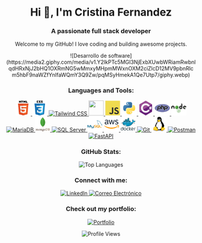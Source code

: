 <h1 align="center">Hi 👋, I'm Cristina Fernandez</h1>
<h3 align="center">A passionate full stack developer</h3>

<!-- Descripción Personal -->
<p align="center">Welcome to my GitHub! I love coding and building awesome projects.</p>

<!-- GIF -->
<p align="center">
  ![Desarrollo de software](https://media2.giphy.com/media/v1.Y2lkPTc5MGI3NjExbXUwbWRiamRwbnlqdHRxNjJ2bHQ1OXRmNG5wMmxyMHpmMWxnOXM2ciZlcD12MV9pbnRlcm5hbF9naWZfYnlfaWQmY3Q9Zw/pqMSyHmekA1Qe7Utp7/giphy.webp)

</p>

<!-- Lenguajes y Herramientas -->
<h3 align="center">Languages and Tools:</h3>
<p align="center">
  <a href="https://www.w3.org/html/" target="_blank" rel="noreferrer"> 
    <img src="https://raw.githubusercontent.com/devicons/devicon/master/icons/html5/html5-original-wordmark.svg" alt="HTML5" width="40" height="40"/> 
  </a>
  <a href="https://www.w3schools.com/css/" target="_blank" rel="noreferrer"> 
    <img src="https://raw.githubusercontent.com/devicons/devicon/master/icons/css3/css3-original-wordmark.svg" alt="CSS3" width="40" height="40"/> 
  </a>
  <a href="https://tailwindcss.com/" target="_blank" rel="noreferrer"> 
    <img src="https://www.vectorlogo.zone/logos/tailwindcss/tailwindcss-icon.svg" alt="Tailwind CSS" width="40" height="40"/> 
  </a>
  <a href="https://qwik.builder.io/" target="_blank" rel="noreferrer"> 
    <img src="https://github.com/CristinaFdezFdez/CristinaFdezFdez/assets/155740893/26c41fca-3cc6-4944-8a8f-674097cf7f36" width="40" height="40"/> 
  </a>
  <a href="https://developer.mozilla.org/en-US/docs/Web/JavaScript" target="_blank" rel="noreferrer"> 
    <img src="https://raw.githubusercontent.com/devicons/devicon/master/icons/javascript/javascript-original.svg" alt="JavaScript" width="40" height="40"/> 
  </a>
  <a href="https://www.python.org" target="_blank" rel="noreferrer"> 
    <img src="https://raw.githubusercontent.com/devicons/devicon/master/icons/python/python-original.svg" alt="Python" width="40" height="40"/> 
  </a>
  <a href="https://www.w3schools.com/cs/" target="_blank" rel="noreferrer"> 
    <img src="https://raw.githubusercontent.com/devicons/devicon/master/icons/csharp/csharp-original.svg" alt="C#" width="40" height="40"/> 
  </a>
  <a href="https://www.php.net" target="_blank" rel="noreferrer"> 
    <img src="https://raw.githubusercontent.com/devicons/devicon/master/icons/php/php-original.svg" alt="PHP" width="40" height="40"/> 
  </a>
  <a href="https://nodejs.org" target="_blank" rel="noreferrer"> 
    <img src="https://raw.githubusercontent.com/devicons/devicon/master/icons/nodejs/nodejs-original-wordmark.svg" alt="Node.js" width="40" height="40"/> 
  </a>
  <a href="https://mariadb.org/" target="_blank" rel="noreferrer"> 
    <img src="https://www.vectorlogo.zone/logos/mariadb/mariadb-icon.svg" alt="MariaDB" width="40" height="40"/> 
  </a>
  <a href="https://www.mongodb.com/" target="_blank" rel="noreferrer"> 
    <img src="https://raw.githubusercontent.com/devicons/devicon/master/icons/mongodb/mongodb-original-wordmark.svg" alt="MongoDB" width="40" height="40"/> 
  </a>
  <a href="https://www.microsoft.com/en-us/sql-server" target="_blank" rel="noreferrer"> 
    <img src="https://www.svgrepo.com/show/303229/microsoft-sql-server-logo.svg" alt="SQL Server" width="40" height="40"/> 
  </a>
  <a href="https://www.mysql.com/" target="_blank" rel="noreferrer"> 
    <img src="https://raw.githubusercontent.com/devicons/devicon/master/icons/mysql/mysql-original-wordmark.svg" alt="MySQL" width="40" height="40"/> 
  </a>
  <a href="https://aws.amazon.com" target="_blank" rel="noreferrer"> 
    <img src="https://raw.githubusercontent.com/devicons/devicon/master/icons/amazonwebservices/amazonwebservices-original-wordmark.svg" alt="AWS" width="40" height="40"/> 
  </a>
  <a href="https://www.docker.com/" target="_blank" rel="noreferrer"> 
    <img src="https://raw.githubusercontent.com/devicons/devicon/master/icons/docker/docker-original-wordmark.svg" alt="Docker" width="40" height="40"/> 
  </a>
  <a href="https://git-scm.com/" target="_blank" rel="noreferrer"> 
    <img src="https://www.vectorlogo.zone/logos/git-scm/git-scm-icon.svg" alt="Git" width="40" height="40"/> 
  </a>
  <a href="https://www.linux.org/" target="_blank" rel="noreferrer"> 
    <img src="https://raw.githubusercontent.com/devicons/devicon/master/icons/linux/linux-original.svg" alt="Linux" width="40" height="40"/> 
  </a>
  <a href="https://postman.com" target="_blank" rel="noreferrer"> 
    <img src="https://www.vectorlogo.zone/logos/getpostman/getpostman-icon.svg" alt="Postman" width="40" height="40"/> 
  </a>
  <a href="https://fastapi.tiangolo.com/" target="_blank" rel="noreferrer"> 
    <img src="https://github.com/CristinaFdezFdez/MesonFernandez/assets/155740893/5b71a9ff-0e53-49c8-b676-371266b7e789" alt="FastAPI" width="40" height="40"/> 
  </a>
</p>


<!-- GitHub Stats -->
<h3 align="center">GitHub Stats:</h3>
<p align="center">
  <img src="https://github-readme-stats.vercel.app/api/top-langs/?username=CristinaFdezFdez&layout=compact&theme=radical" alt="Top Languages">
</p>


<!-- Conectar -->
<h3 align="center">Connect with me:</h3>
<p align="center">
  <!-- Botón de LinkedIn -->
  <a href="https://www.linkedin.com/in/cristina-fern%C3%A1ndez-fdez/" target="_blank" rel="noopener noreferrer">
    <img src="https://img.shields.io/badge/LinkedIn-0077B5?style=for-the-badge&logo=linkedin&logoColor=white" alt="LinkedIn">
  </a>
  <!-- Botón de Correo Electrónico -->
  <a href="mailto:cristina.98fdz@gmail.com">
    <img src="https://img.shields.io/badge/Email-D14836?style=for-the-badge&logo=gmail&logoColor=white" alt="Correo Electrónico">
  </a>
</p>

<!-- Portfolio -->
<h3 align="center">Check out my portfolio:</h3>
<p align="center">
  <a href="https://portfoliocristina.netlify.app/" target="_blank" rel="noopener noreferrer">
    <img src="https://img.shields.io/badge/Portfolio-000000?style=for-the-badge&logo=portfolio&logoColor=white" alt="Portfolio">
  </a>
</p>

<!-- Profile Views Counter -->
<p align="center">
  <img src="https://komarev.com/ghpvc/?username=CristinaFdezFdez&style=for-the-badge" alt="Profile Views">
</p>
